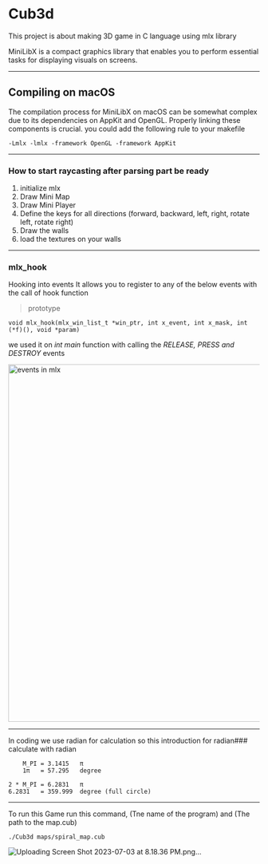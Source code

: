 
# Cub3d
This project is about making 3D game in C language using mlx library

MiniLibX is a compact graphics library that enables you to perform essential tasks for displaying visuals on screens.
__________________________________________________________________________________________________________________
## Compiling on macOS
The compilation process for MiniLibX on macOS can be somewhat complex due to its dependencies on AppKit and OpenGL. Properly linking these components is crucial.
you could add the following rule to your makefile

    -Lmlx -lmlx -framework OpenGL -framework AppKit

_____________________________________________
### How to start raycasting after parsing part be ready

1. initialize mlx
2. Draw Mini Map
3. Draw Mini Player
4. Define the keys for all directions (forward, backward, left, right, rotate left, rotate right)
5. Draw the walls
6. load the textures on your walls
______________________________________________
### mlx_hook

Hooking into events It allows you to register to any of the below events with the call of hook function

> prototype

    void mlx_hook(mlx_win_list_t *win_ptr, int x_event, int x_mask, int (*f)(), void *param)

we used it on *int main* function with calling the *RELEASE, PRESS and DESTROY* events

<img width="717" alt="events in mlx" src="https://github.com/realdahh/Cub3d/assets/111651235/356b4041-17c0-48be-90f3-764f5c161853">

_____________________________________________

In coding we use radian for calculation so this introduction for radian### calculate with radian

        M_PI = 3.1415   π
        1π   = 57.295   degree
        
    2 * M_PI = 6.2831   π
    6.2831   = 359.999  degree (full circle)

_____________________________________________

To run this Game run this command, (Tne name of the program) and (The path to the map.cub)

    ./Cub3d maps/spiral_map.cub 

![Uploading Screen Shot 2023-07-03 at 8.18.36 PM.png…]()
